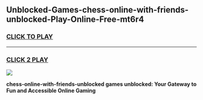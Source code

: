 
## Unblocked-Games-chess-online-with-friends-unblocked-Play-Online-Free-mt6r4
<h3>
<a href="https://premium76.site?title=chess-online-with-friends-unblocked&ref=26A">CLICK TO PLAY</a></h3>
<hr>

<h3>
<a href="https://premium76.site?title=chess-online-with-friends-unblocked&ref=26A">CLICK 2 PLAY</a>
  
</h3>

<a href="https://premium76.site?title=chess-online-with-friends-unblocked&ref=26A"><img src="https://clearcache.store/games.png"></a>


**chess-online-with-friends-unblocked games unblocked: Your Gateway to Fun and Accessible Online Gaming**
